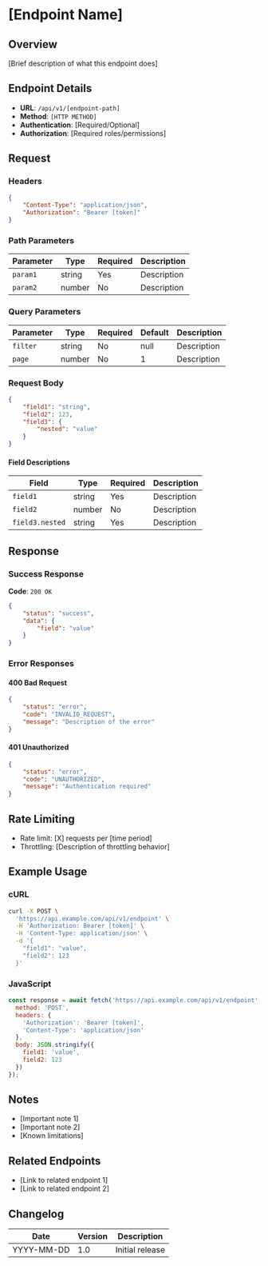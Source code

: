 # [Endpoint Name]

## Overview
[Brief description of what this endpoint does]

## Endpoint Details
- **URL**: `/api/v1/[endpoint-path]`
- **Method**: `[HTTP METHOD]`
- **Authentication**: [Required/Optional]
- **Authorization**: [Required roles/permissions]

## Request

### Headers
```json
{
    "Content-Type": "application/json",
    "Authorization": "Bearer [token]"
}
```

### Path Parameters
| Parameter | Type | Required | Description |
|-----------|------|----------|-------------|
| `param1` | string | Yes | Description |
| `param2` | number | No | Description |

### Query Parameters
| Parameter | Type | Required | Default | Description |
|-----------|------|----------|---------|-------------|
| `filter` | string | No | null | Description |
| `page` | number | No | 1 | Description |

### Request Body
```json
{
    "field1": "string",
    "field2": 123,
    "field3": {
        "nested": "value"
    }
}
```

#### Field Descriptions
| Field | Type | Required | Description |
|-------|------|----------|-------------|
| `field1` | string | Yes | Description |
| `field2` | number | No | Description |
| `field3.nested` | string | Yes | Description |

## Response

### Success Response
**Code**: `200 OK`

```json
{
    "status": "success",
    "data": {
        "field": "value"
    }
}
```

### Error Responses

#### 400 Bad Request
```json
{
    "status": "error",
    "code": "INVALID_REQUEST",
    "message": "Description of the error"
}
```

#### 401 Unauthorized
```json
{
    "status": "error",
    "code": "UNAUTHORIZED",
    "message": "Authentication required"
}
```

## Rate Limiting
- Rate limit: [X] requests per [time period]
- Throttling: [Description of throttling behavior]

## Example Usage

### cURL
```bash
curl -X POST \
  'https://api.example.com/api/v1/endpoint' \
  -H 'Authorization: Bearer [token]' \
  -H 'Content-Type: application/json' \
  -d '{
    "field1": "value",
    "field2": 123
  }'
```

### JavaScript
```javascript
const response = await fetch('https://api.example.com/api/v1/endpoint', {
  method: 'POST',
  headers: {
    'Authorization': 'Bearer [token]',
    'Content-Type': 'application/json'
  },
  body: JSON.stringify({
    field1: 'value',
    field2: 123
  })
});
```

## Notes
- [Important note 1]
- [Important note 2]
- [Known limitations]

## Related Endpoints
- [Link to related endpoint 1]
- [Link to related endpoint 2]

## Changelog
| Date | Version | Description |
|------|---------|-------------|
| YYYY-MM-DD | 1.0 | Initial release | 